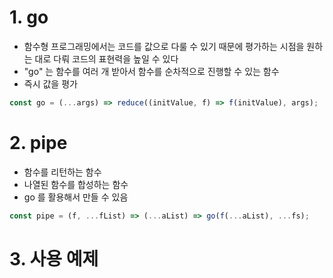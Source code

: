 # 1. go
- 함수형 프로그래밍에서는 코드를 값으로 다룰 수 있기 때문에 평가하는 시점을 원하는 대로 다뤄 코드의 표현력을 높일 수 있다
- "go" 는 함수를 여러 개 받아서 함수를 순차적으로 진행할 수 있는 함수
- 즉시 값을 평가
```typescript
const go = (...args) => reduce((initValue, f) => f(initValue), args);
```

# 2. pipe
- 함수를 리턴하는 함수
- 나열된 함수를 합성하는 함수
- go 를 활용해서 만들 수 있음
```typescript
const pipe = (f, ...fList) => (...aList) => go(f(...aList), ...fs);
```

# 3. 사용 예제
```typescript

```